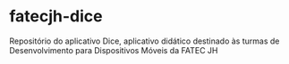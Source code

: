 # fatecjh-dice
Repositório do aplicativo Dice, aplicativo didático destinado às turmas de Desenvolvimento para Dispositivos Móveis da FATEC JH

